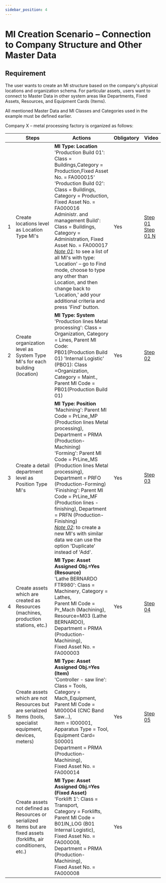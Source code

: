 ```yaml
---
sidebar_position: 4
---
```


# MI Creation Scenario – Connection to Company Structure and Other Master Data

## Requirement

The user wants to create an MI structure based on the company's physical locations and organization schema. For particular assets, users want to connect to Master Data in other system areas like Departments, Fixed Assets, Resources, and Equipment Cards (Items).

All mentioned Master Data and MI Classes and Categories used in the example must be defined earlier.

Company X – metal processing factory is organized as follows:

| | Steps | Actions | Obligatory | Video |
|--- | --- | --- | --- | --- |
| 1 | Create locations level as Location Type MI's | **MI Type: Location** <br/>'Production Build 01': Class = Buildings,Category = Production,Fixed Asset No. = FA000015' <br/>'Production Build 02': Class = Buildings, Category = Production, Fixed Asset No. = FA000016 <br/>Administr. and management Build': Class = Buildings, Category = Administration, Fixed Asset No. = FA000017 <u>*Note 01*</u>: to see a list of all MI's with type: 'Location' – go to Find mode, choose to type any other than Location, and then change back to 'Location,' add your additional criteria and press 'Find' button.| Yes | [Step 01](https://youtu.be/va0b2QNTsqo?si=myb1UTq0KlvHOuzg) <br/>[Step 01 N](https://youtu.be/bZ3ztQR4Ajo?si=lQeeDcEQvGKLeWvW) |
| 2 | Create organization level as System Type MI's for each building (location) | **MI Type: System** <br/>'Production lines Metal processing': Class = Organization, Category = Lines, Parent MI Code: PB01(Production Build 01) 'Internal Logistic' (PBO1): Class =Organization, Category = Maint., Parent MI Code = PB01(Production Build 01) | Yes | [Step 02](https://youtu.be/ag3PXEVqMhQ?si=6dPul_J5QzZafrls) |
| 3 | Create a detail department level as Position Type MI's | **MI Type: Position** <br/>'Machining': Parent MI Code = PrLine_MP (Production lines Metal processing), Department = PRMA (Production-Machining) <br/>'Forming': Parent MI Code = PrLine_MS (Production lines Metal processing), Department = PRFO (Production-Forming) <br/>'Finishing': Parent MI Code = PrLine_MF (Production lines - finishing), Department = PRFN (Production-Finishing) <br/><u>*Note 02*</u>: to create a new MI's with similar data we can use the option 'Duplicate' instead of 'Add'. | Yes | [Step 03](https://youtu.be/lBJTT2Cv_5U?si=L85g1QOs3LM6crO6) |
| 4 | Create assets which are created as Resources (machines, production stations, etc.) | **MI Type: Asset Assigned Obj.=Yes (Resource)** <br/>'Lathe BERNARDO FTR980': Class = Machinery, Category = Lathes, <br/>Parent MI Code = Pr_Mach (Machining), <br/>Resource=M03 (Lathe BERNARDO), <br/>Department = PRMA (Production-Machining), <br/>Fixed Asset No. = FA000003 | Yes | [Step 04](https://youtu.be/kNyQFLzX96E?si=RbfDjm008o59MhJx) |
| 5 | Create assets which are not Resources but are serialized Items (tools, specialist equipment, devices, meters) | **MI Type: Asset Assigned Obj.=Yes (Item)** <br/>'Controller - saw line': <br/>Class = Tools, <br/>Category = Mach_Equipment, <br/>Parent MI Code = MI00004 (CNC Band Saw...), <br/>Item = I000001, <br/>Apparatus Type = Tool, <br/>Equipment Card= S00001 <br/>Department = PRMA (Production-Machining), <br/>Fixed Asset No. = FA000014 | Yes | [Step 05](https://youtu.be/nmplHtImkp4?si=yTeFZorG_lucd1Wm) |
| 6 | Create assets not defined as Resources or serialized Items but are fixed assets (forklifts, air conditioners, etc.) | **MI Type: Asset Assigned Obj.=Yes (Fixed Asset)** <br/>'Forklift 1': Class = Transport, <br/>Category = Forklifts, <br/>Parent MI Code = B01IN_LOG (B01 Internal Logistic), <br/>Fixed Asset No. = FA000008, <br/>Department = PRMA (Production-Machining), <br/>Fixed Asset No. = FA000008 | Yes | |
